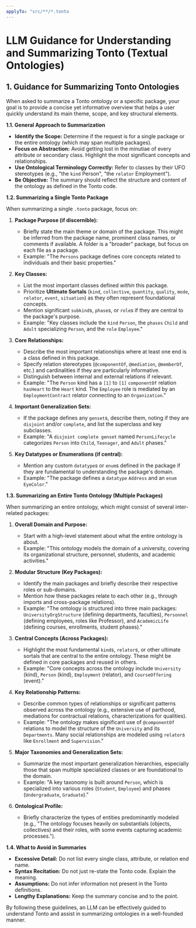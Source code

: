 ```yaml
---
applyTo: "src/**/*.tonto
---
```

# LLM Guidance for Understanding and Summarizing Tonto (Textual Ontologies)

## 1. Guidance for Summarizing Tonto Ontologies

When asked to summarize a Tonto ontology or a specific package, your goal is to provide a concise yet informative overview that helps a user quickly understand its main theme, scope, and key structural elements.

**1.1. General Approach to Summarization**

*   **Identify the Scope:** Determine if the request is for a single package or the entire ontology (which may span multiple packages).
*   **Focus on Abstraction:** Avoid getting lost in the minutiae of every attribute or secondary class. Highlight the most significant concepts and relationships.
*   **Use Ontological Terminology Correctly:** Refer to classes by their UFO stereotypes (e.g., "the `kind` Person", "the `relator` Employment").
*   **Be Objective:** The summary should reflect the structure and content of the ontology as defined in the Tonto code.

**1.2. Summarizing a Single Tonto Package**

When summarizing a single `.tonto` package, focus on:

1.  **Package Purpose (if discernible):**
    *   Briefly state the main theme or domain of the package. This might be inferred from the package name, prominent class names, or comments if available. A folder is a "broader" package, but focus on each file as a package.
    *   Example: "The `Persons` package defines core concepts related to individuals and their basic properties."

2.  **Key Classes:**
    *   List the most important classes defined *within* this package.
    *   Prioritize **Ultimate Sortals** (`kind`, `collective`, `quantity`, `quality`, `mode`, `relator`, `event`, `situation`) as they often represent foundational concepts.
    *   Mention significant `subkind`s, `phase`s, or `role`s if they are central to the package's purpose.
    *   Example: "Key classes include the `kind` `Person`, the `phases` `Child` and `Adult` specializing `Person`, and the `role` `Employee`."

3.  **Core Relationships:**
    *   Describe the most important relationships where at least one end is a class defined in this package.
    *   Specify relation stereotypes (`@componentOf`, `@mediation`, `@memberOf`, etc.) and cardinalities if they are particularly informative.
    *   Distinguish between internal and external relations if relevant.
    *   Example: "The `Person` kind has a `[1]` to `[1]` `componentOf` relation `hasHeart` to the `Heart` kind. The `Employee` role is mediated by an `EmploymentContract` relator connecting to an `Organization`."

4.  **Important Generalization Sets:**
    *   If the package defines any `genset`s, describe them, noting if they are `disjoint` and/or `complete`, and list the superclass and key subclasses.
    *   Example: "A `disjoint complete genset` named `PersonLifecycle` categorizes `Person` into `Child`, `Teenager`, and `Adult` phases."

5.  **Key Datatypes or Enumerations (if central):**
    *   Mention any custom `datatype`s or `enum`s defined in the package if they are fundamental to understanding the package's domain.
    *   Example: "The package defines a `datatype` `Address` and an `enum` `EyeColor`."

**1.3. Summarizing an Entire Tonto Ontology (Multiple Packages)**

When summarizing an entire ontology, which might consist of several inter-related packages:

1.  **Overall Domain and Purpose:**
    *   Start with a high-level statement about what the entire ontology is about.
    *   Example: "This ontology models the domain of a university, covering its organizational structure, personnel, students, and academic activities."

2.  **Modular Structure (Key Packages):**
    *   Identify the main packages and briefly describe their respective roles or sub-domains.
    *   Mention how these packages relate to each other (e.g., through imports and cross-package relations).
    *   Example: "The ontology is structured into three main packages: `UniversityOrgStructure` (defining departments, faculties), `Personnel` (defining employees, roles like Professor), and `AcademicLife` (defining courses, enrollments, student phases)."

3.  **Central Concepts (Across Packages):**
    *   Highlight the most fundamental `kind`s, `relator`s, or other ultimate sortals that are central to the entire ontology. These might be defined in core packages and reused in others.
    *   Example: "Core concepts across the ontology include `University` (kind), `Person` (kind), `Employment` (relator), and `CourseOffering` (event)."

4.  **Key Relationship Patterns:**
    *   Describe common types of relationships or significant patterns observed across the ontology (e.g., extensive use of parthood, mediations for contractual relations, characterizations for qualities).
    *   Example: "The ontology makes significant use of `@componentOf` relations to model the structure of the `University` and its `Departments`. Many social relationships are modeled using `relator`s like `Enrollment` and `Supervision`."

5.  **Major Taxonomies and Generalization Sets:**
    *   Summarize the most important generalization hierarchies, especially those that span multiple specialized classes or are foundational to the domain.
    *   Example: "A key taxonomy is built around `Person`, which is specialized into various roles (`Student`, `Employee`) and phases (`Undergraduate`, `Graduate`)."

6.  **Ontological Profile:**
    *   Briefly characterize the types of entities predominantly modeled (e.g., "The ontology focuses heavily on substantials (objects, collectives) and their roles, with some events capturing academic processes.").

**1.4. What to Avoid in Summaries**

*   **Excessive Detail:** Do not list every single class, attribute, or relation end name.
*   **Syntax Recitation:** Do not just re-state the Tonto code. Explain the meaning.
*   **Assumptions:** Do not infer information not present in the Tonto definitions.
*   **Lengthy Explanations:** Keep the summary concise and to the point.

By following these guidelines, an LLM can be effectively guided to understand Tonto and assist in summarizing ontologies in a well-founded manner. 
